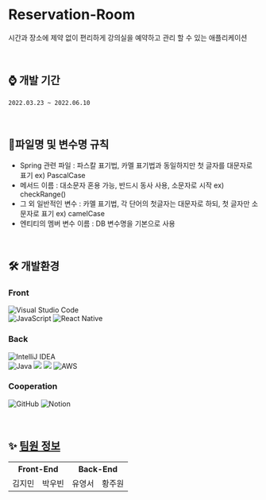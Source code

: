 # Reservation-Room

시간과 장소에 제약 없이 편리하게 강의실을 예약하고 관리 할 수 있는 애플리케이션

<br>  

## ⌚ 개발 기간
`2022.03.23 ~ 2022.06.10`

<br>  

## 📢파일명 및 변수명 규칙 
- Spring 관련 파일 : 파스칼 표기법, 카멜 표기법과 동일하지만 첫 글자를 대문자로 표기 ex) PascalCase
- 메서드 이름 : 대소문자 혼용 가능, 반드시 동사 사용, 소문자로 시작 ex) checkRange()
- 그 외 일반적인 변수 : 카멜 표기법, 각 단어의 첫글자는 대문자로 하되, 첫 글자만 소문자로 표기 ex) camelCase 
- 엔티티의 멤버 변수 이름 : DB 변수명을 기본으로 사용

<br>  

## 🛠 개발환경
### Front <br>
  ![Visual Studio Code](https://img.shields.io/badge/Visual%20Studio%20Code-0078d7.svg?style=for-the-badge&logo=visual-studio-code&logoColor=white) <br> 
  ![JavaScript](https://img.shields.io/badge/javascript-%23323330.svg?style=for-the-badge&logo=javascript&logoColor=%23F7DF1E)
  ![React Native](https://img.shields.io/badge/react_native-%2320232a.svg?style=for-the-badge&logo=react&logoColor=%2361DAFB)

  
### Back <br>
  ![IntelliJ IDEA](https://img.shields.io/badge/IntelliJIDEA-000000.svg?style=for-the-badge&logo=intellij-idea&logoColor=white) <br> 
  ![Java](https://img.shields.io/badge/java-%23ED8B00.svg?style=for-the-badge&logo=openjdk&logoColor=white)
  <img src="https://img.shields.io/badge/springboot-6DB33F?style=for-the-badge&logo=springboot&logoColor=white">
  <img src="https://img.shields.io/badge/mysql-4479A1?style=for-the-badge&logo=mysql&logoColor=white"> 
  ![AWS](https://img.shields.io/badge/AWS-%23FF9900.svg?style=for-the-badge&logo=amazon-aws&logoColor=white)

### Cooperation <br>
  ![GitHub](https://img.shields.io/badge/github-%23121011.svg?style=for-the-badge&logo=github&logoColor=white)
  ![Notion](https://img.shields.io/badge/Notion-%23000000.svg?style=for-the-badge&logo=notion&logoColor=white)

<br>  

## ✨ [팀원 정보](https://github.com/softwareProject-teamKim)
<table>
 <tr align="center">
   <th colspan="2">Front-End</th>
   <th colspan="2">Back-End</th>
 </tr>
 <tr align = "center">
  <td>
   김지민
  </td>
  <td>
   박우빈
  </td>
    <td>
   유영서
  </td>
    <td>
   황주원
  </td>
 </tr>
</table>
